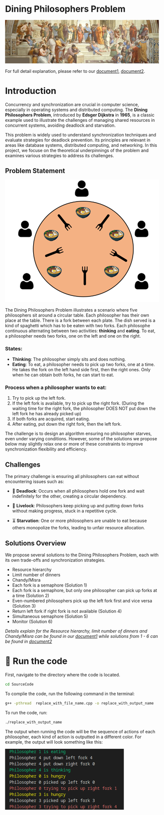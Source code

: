 # Dining Philosophers Problem

![Banner](assets/banner.png)

For full detail explanation, please refer to our [document1](Slide_and_Report/OS_Project_Report.pdf), [document2](Slide_and_Report/Dining_Philosopher_Solution_1_to_6.pdf).

# Introduction

Concurrency and synchronization are crucial in computer science, especially in operating systems and distributed computing. The **Dining Philosophers Problem**, introduced by **Edsger Dijkstra** in **1965**, is a classic example used to illustrate the challenges of managing shared resources in concurrent systems, avoiding deadlock and starvation.

This problem is widely used to understand synchronization techniques and evaluate strategies for deadlock prevention. Its principles are relevant in areas like database systems, distributed computing, and networking. In this project, we focuse on the theoretical underpinnings of the problem and examines various strategies to address its challenges.

## Problem Statement

![Problem Statement](assets/ProblemDescription.png)

The Dining Philosophers Problem illustrates a scenario where five philosophers sit around a circular table. Each philosopher has their own place at the table. There is a fork between each plate. The dish served is a kind of spaghetti which has to be eaten with two forks. Each philosophe continuous alternating between two activities: **thinking** and **eating**. To eat, a philosopher needs two forks, one on the left and one on the right.

### States:
- **Thinking**: The philosopher simply sits and does nothing.
- **Eating**: To eat, a philosopher needs to pick up two forks, one at a time. He takes the fork on the left hand side first, then the right ones. Only when he can obtain both forks, he can start to eat.

### Process when a philosopher wants to eat:
1. Try to pick up the left fork.
2. If the left fork is available, try to pick up the right fork. (During the waiting time for the right fork, the philosopher DOES NOT put down the left fork he has already picked up)
3. If both forks are acquired, start eating.
4. After eating, put down the right fork, then the left fork.

The challenge is to design an algorithm ensuring no philosopher starves, even under varying conditions. However, some of the solutions we propose below may slightly relax one or more of these constraints to improve synchronization flexibility and efficiency.


## Challenges

The primary challenge is ensuring all philosophers can eat without encountering issues such as:

- 🚫 **Deadlock**: Occurs when all philosophers hold one fork and wait indefinitely for the other, creating a circular dependency.

- 🔄 **Livelock**: Philosophers keep picking up and putting down forks without making progress, stuck in a repetitive cycle.

- ⏳ **Starvation**: One or more philosophers are unable to eat because others monopolize the forks, leading to unfair resource allocation.

## Solutions Overview

We propose several solutions to the Dining Philosophers Problem, each with its own trade-offs and synchronization strategies. 

- Resource hierarchy
- Limit number of dinners
- Chandy/Misra
- Each fork is a semaphore (Solution 1)
- Each fork is a semaphore, but only one philosopher can pick up forks at a time (Solution 2)
- Even-numbered philosophers pick up the left fork first and vice versa (Solution 3)
- Return left fork if right fork is not available (Solution 4)
- Simultaneous semaphore (Solution 5)
- Monitor (Solution 6)

*Details explain for the  Resource hierarchy, limit number of dinners and Chandy/Misra can be found in our [document1](Slide_and_Report/OS_Project_Report.pdf) while solutions from 1 - 6 can be found in  [document2](Slide_and_Report/Dining_Philosopher_Solution_1_to_6.pdf)*


# 🚀 Run the code

First, navigate to the directory where the code is located.

```bash
cd SourceCode
```

To complie the code, run the following command in the terminal:

```bash
g++ -pthread  replace_with_file_name.cpp -o replace_with_output_name
```

To run the code, run:

```bash
./replace_with_output_name
```

The output when running the code will be the sequence of actions of each philosopher, each kind of action is outputted in a different color. For 
example, the output will look something like this:

![Output](assets/ExampleOutput.jpg)
